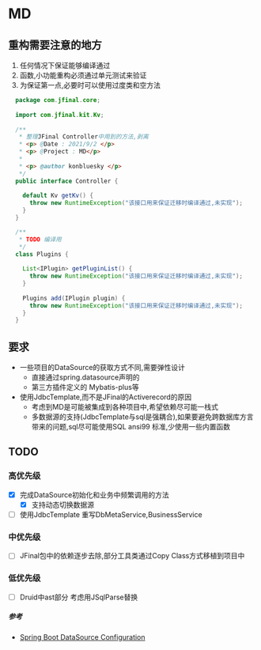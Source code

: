 # MD

## 重构需要注意的地方

1. 任何情况下保证能够编译通过
2. 函数,小功能重构必须通过单元测试来验证
3. 为保证第一点,必要时可以使用过度类和空方法

  ```java
    package com.jfinal.core;
    
    import com.jfinal.kit.Kv;
    
    /**
     * 整理JFinal Controller中用到的方法,剥离
     * <p> @Date : 2021/9/2 </p>
     * <p> @Project : MD</p>
     *
     * <p> @author konbluesky </p>
     */
    public interface Controller {
    
      default Kv getKv() {
        throw new RuntimeException("该接口用来保证迁移时编译通过,未实现");
      }
    }
  ```

  ```java
    /**
     * TODO 编译用
     */
    class Plugins {
    
      List<IPlugin> getPluginList() {
        throw new RuntimeException("该接口用来保证迁移时编译通过,未实现");
      }
    
      Plugins add(IPlugin plugin) {
        throw new RuntimeException("该接口用来保证迁移时编译通过,未实现");
      }
    }
  ```

## 要求

- 一些项目的DataSource的获取方式不同,需要弹性设计
    - 直接通过spring.datasource声明的
    - 第三方插件定义的 Mybatis-plus等
- 使用JdbcTemplate,而不是JFinal的Activerecord的原因
    - 考虑到MD是可能被集成到各种项目中,希望依赖尽可能一栈式
    - 多数据源的支持(JdbcTemplate与sql是强耦合),如果要避免跨数据库方言带来的问题,sql尽可能使用SQL ansi99 标准,少使用一些内置函数

## TODO

### 高优先级

- [x] 完成DataSource初始化和业务中频繁调用的方法
    - [x] 支持动态切换数据源
- [ ] 使用JdbcTemplate 重写DbMetaService,BusinessService

### 中优先级

- [ ] JFinal包中的依赖逐步去除,部分工具类通过Copy Class方式移植到项目中

### 低优先级

- [ ] Druid中ast部分 考虑用JSqlParse替换

##### 参考

- [Spring Boot DataSource Configuration](https://howtodoinjava.com/spring-boot2/datasource-configuration/)